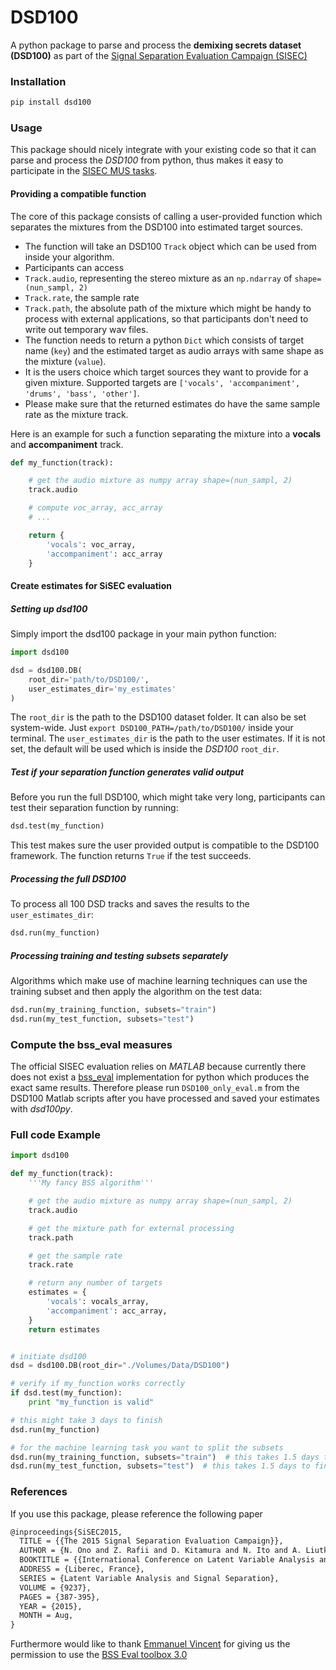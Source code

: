 # DSD100

A python package to parse and process the __demixing secrets dataset (DSD100)__ as part of the [Signal Separation Evaluation Campaign (SISEC)](https://sisec.inria.fr/)

### Installation

```bash
pip install dsd100
```

### Usage

This package should nicely integrate with your existing code so that it can parse and process the _DSD100_ from python, thus makes it easy to participate in the [SISEC MUS tasks](https://sisec.inria.fr/professionally-produced-music-recordings).

#### Providing a compatible function

 The core of this package consists of calling a user-provided function which separates the mixtures from the DSD100 into estimated target sources.

- The function will take an DSD100 ```Track``` object which can be used from inside your algorithm.
- Participants can access
 - ```Track.audio```, representing the stereo mixture as an ```np.ndarray``` of ```shape=(nun_sampl, 2)```
 - ```Track.rate```, the sample rate
 - ```Track.path```, the absolute path of the mixture which might be handy to process with external applications, so that participants don't need to write out temporary wav files.
- The function needs to return a python ```Dict``` which consists of target name (```key```) and the estimated target as audio arrays with same shape as the mixture (```value```).
- It is the users choice which target sources they want to provide for a given mixture. Supported targets are ```['vocals', 'accompaniment', 'drums', 'bass', 'other']```.
- Please make sure that the returned estimates do have the same sample rate as the mixture track.

Here is an example for such a function separating the mixture into a __vocals__ and __accompaniment__ track.

```python
def my_function(track):

    # get the audio mixture as numpy array shape=(nun_sampl, 2)
    track.audio

    # compute voc_array, acc_array
    # ...

    return {
        'vocals': voc_array,
        'accompaniment': acc_array
    }
```

#### Create estimates for SiSEC evaluation

##### Setting up dsd100

Simply import the dsd100 package in your main python function:

```python
import dsd100

dsd = dsd100.DB(
    root_dir='path/to/DSD100/',
    user_estimates_dir='my_estimates'
)
```

The ```root_dir``` is the path to the DSD100 dataset folder. It can also be set system-wide. Just ```export DSD100_PATH=/path/to/DSD100/``` inside your terminal. The  ```user_estimates_dir``` is the path to the user estimates. If it is not set, the default will be used which is inside the _DSD100_ ```root_dir```.

##### Test if your separation function generates valid output

Before you run the full DSD100, which might take very long, participants can test their separation function by running:
```python
dsd.test(my_function)
```
This test makes sure the user provided output is compatible to the DSD100 framework. The function returns `True` if the test succeeds.

##### Processing the full DSD100

To process all 100 DSD tracks and saves the results to the ```user_estimates_dir```:

```python
dsd.run(my_function)
```

##### Processing training and testing subsets separately

Algorithms which make use of machine learning techniques can use the training subset and then apply the algorithm on the test data:

```python
dsd.run(my_training_function, subsets="train")
dsd.run(my_test_function, subsets="test")
```

### Compute the bss_eval measures

The official SISEC evaluation relies on _MATLAB_ because currently there does not exist a [bss_eval](http://bass-db.gforge.inria.fr/bss_eval/) implementation for python which produces the exact same results.
Therefore please run ```DSD100_only_eval.m``` from the DSD100 Matlab scripts after you have processed and saved your estimates with _dsd100py_.

### Full code Example

```python
import dsd100

def my_function(track):
    '''My fancy BSS algorithm'''

    # get the audio mixture as numpy array shape=(nun_sampl, 2)
    track.audio

    # get the mixture path for external processing
    track.path

    # get the sample rate
    track.rate

    # return any number of targets
    estimates = {
        'vocals': vocals_array,
        'accompaniment': acc_array,
    }
    return estimates


# initiate dsd100
dsd = dsd100.DB(root_dir="./Volumes/Data/DSD100")

# verify if my_function works correctly
if dsd.test(my_function):
    print "my_function is valid"

# this might take 3 days to finish
dsd.run(my_function)

# for the machine learning task you want to split the subsets
dsd.run(my_training_function, subsets="train")  # this takes 1.5 days to finish
dsd.run(my_test_function, subsets="test")  # this takes 1.5 days to finish

```

### References

If you use this package, please reference the following paper

```tex
@inproceedings{SiSEC2015,
  TITLE = {{The 2015 Signal Separation Evaluation Campaign}},
  AUTHOR = {N. Ono and Z. Rafii and D. Kitamura and N. Ito and A. Liutkus},
  BOOKTITLE = {{International Conference on Latent Variable Analysis and Signal Separation  (LVA/ICA)}},
  ADDRESS = {Liberec, France},
  SERIES = {Latent Variable Analysis and Signal Separation},
  VOLUME = {9237},
  PAGES = {387-395},
  YEAR = {2015},
  MONTH = Aug,
}
```

Furthermore would like to thank [Emmanuel Vincent](http://www.loria.fr/~evincent/) for giving us the permission to use the [BSS Eval toolbox 3.0](http://bass-db.gforge.inria.fr/bss_eval/)
